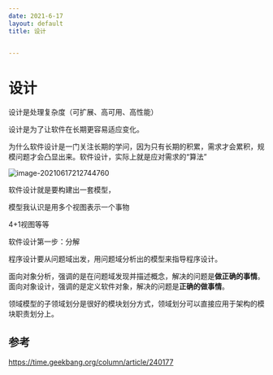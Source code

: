 ```yaml
---
date: 2021-6-17
layout: default
title: 设计


---
```


# 设计

设计是处理复杂度（可扩展、高可用、高性能）

设计是为了让软件在长期更容易适应变化。

为什么软件设计是一门关注长期的学问，因为只有长期的积累，需求才会累积，规模问题才会凸显出来。软件设计，实际上就是应对需求的“算法”



![image-20210617212744760](/Users/daitechang/Documents/garydai.github.com/_posts/pic/image-20210617212744760.png)

软件设计就是要构建出一套模型，

模型我认识是用多个视图表示一个事物

4+1视图等等

软件设计第一步：分解

程序设计要从问题域出发，用问题域分析出的模型来指导程序设计。

面向对象分析，强调的是在问题域发现并描述概念，解决的问题是**做正确的事情**。面向对象设计，强调的是定义软件对象，解决的问题是**正确的做事情**。

领域模型的子领域划分是很好的模块划分方式，领域划分可以直接应用于架构的模块职责划分上。



## 参考

https://time.geekbang.org/column/article/240177